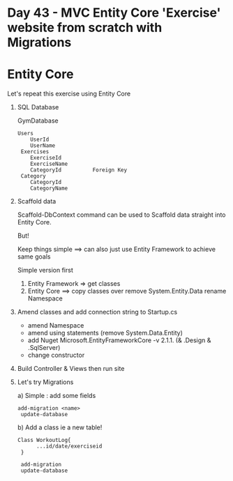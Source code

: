 # Day 43 - MVC Entity Core 'Exercise' website from scratch with Migrations

# Entity Core

Let's repeat this exercise using Entity Core

1. SQL Database

    GymDatabase

    ```
    Users
     	UserId
     	UserName
     Exercises
     	ExerciseId
     	ExerciseName
     	CategoryId  		Foreign Key
     Category
     	CategoryId
     	CategoryName
    ```

2. Scaffold data

    Scaffold-DbContext command can be used to Scaffold data straight into Entity Core.

    But!

    Keep things simple ==> can also just use Entity Framework to achieve same goals

    Simple version first
    1) Entity Framework => get classes
    2) Entity Core ==> copy classes over
    remove System.Entity.Data
    rename Namespace

3. Amend classes and add connection string to Startup.cs
    - amend Namespace
    - amend using statements (remove System.Data.Entity)
    - add Nuget Microsoft.EntityFrameworkCore -v 2.1.1. (& .Design & .SqlServer)
    - change constructor
4. Build Controller & Views then run site
5. Let's try Migrations

    a) Simple : add some fields

    ```
    add-migration <name>
     update-database
    ```

    b) Add a class ie a new table!

    ```
    Class WorkoutLog{
          ...id/date/exerciseid
     }

     add-migration
     update-database
    ```